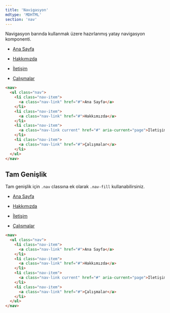 ```yaml
---
title: 'Navigasyon'
mdtype: 'MDHTML'
section: 'nav'
---
```


Navigasyon barında kullanmak üzere hazırlanmış yatay navigasyon komponenti.

<div class="gra-s-wrapper">
<nav>
<ul class="nav">
<li class="nav-item">

[Ana Sayfa](/docs/nav/# 'NavLink')

</li>
<li class="nav-item">

[Hakkımızda](/docs/nav/# 'NavLink')

</li>
<li class="nav-item">

[İletişim](/docs/nav/# 'NavLinkCurrent')

</li>
<li class="nav-item">

[Çalışmalar](/docs/nav/# 'NavLink')

</li>
</ul>
</nav>
</div>

```html
<nav>
  <ul class="nav">
    <li class="nav-item">
      <a class="nav-link" href="#">Ana Sayfa</a>
    </li>
    <li class="nav-item">
      <a class="nav-link" href="#">Hakkımızda</a>
    </li>
    <li class="nav-item">
      <a class="nav-link current" href="#" aria-current="page">İletişim</a>
    </li>
    <li class="nav-item">
      <a class="nav-link" href="#">Çalışmalar</a>
    </li>
  </ul>
</nav>
```

## Tam Genişlik

Tam genişlik için `.nav` classına ek olarak `.nav-fill` kullanabilirsiniz.

<div class="gra-s-wrapper">
<nav>
<ul class="nav nav-fill">
<li class="nav-item">

[Ana Sayfa](/docs/nav/# 'NavLink')

</li>
<li class="nav-item">

[Hakkımızda](/docs/nav/# 'NavLink')

</li>
<li class="nav-item">

[İletişim](/docs/nav/# 'NavLinkCurrent')

</li>
<li class="nav-item">

[Çalışmalar](/docs/nav/# 'NavLink')

</li>
</ul>
</nav>
</div>

```html
<nav>
  <ul class="nav">
    <li class="nav-item">
      <a class="nav-link" href="#">Ana Sayfa</a>
    </li>
    <li class="nav-item">
      <a class="nav-link" href="#">Hakkımızda</a>
    </li>
    <li class="nav-item">
      <a class="nav-link current" href="#" aria-current="page">İletişim</a>
    </li>
    <li class="nav-item">
      <a class="nav-link" href="#">Çalışmalar</a>
    </li>
  </ul>
</nav>
```